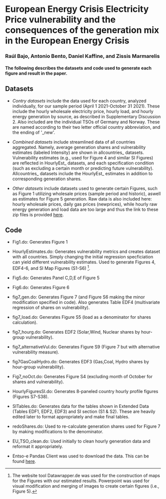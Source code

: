 # European Energy Crisis Electricity Price vulnerability and the consequences of the generation mix in the European Energy Crisis 
### Raúl Bajo, Antonio Bento, Daniel Kaffine, and Zissis Marmarelis

#### The following describes the datasets and code used to generate each figure and result in the paper. 

## Datasets 

 * *Contry datasets* include the data used for each country, analyzed individually, for our sample period (April 1 2021-October 31 2021). These include the hourly wholesale electricity price, hourly load, and hourly energy generation by source, as described in Supplementary Discussion 2. Also included are the individual TSOs of Germany and Norway. These are named according to their two letter official country abbreviation, and the ending of '_new'.

 * *Combined datasets* include streamlined data of all countries aggregated. Namely, average generation shares and vulnerability estimates (labeled Intensity) are shown in allcountries_ datasets. Vulnerability estimates (e.g., used for Figure 4 and similar SI Figures) are reflected in HourlyEst_ datasets, and each specification condition (such as excluding a certain month or predicting future vulnerability). Allcountries_ datasets include the HourlyEst_ estimates in addition to corresponding generation shares.
 
 * *Other datasets* include datasets used to generate certain Figures, such as Figure 1 utilizing wholesale prices (sample period and historic), aswell as estimates for Figure 5 generation. Raw data is also included here: hourly wholesale prices, daily gas prices (newprices), while hourly raw energy generation and load data are too large and thus the link to these zip files is provided [here](https://drive.google.com/drive/folders/1iyNvfgKGQ_N0W-IvbxpxyQ3Im6CjiiJI?usp=sharing).


## Code

 * Fig1.do: Generates Figure 1
 
 * HourlyEstimates.do: Generates vulnerability metrics and creates dataset with all countries. Simply changing the initial regression specficiation can yield different vulnerability estimates. Used to generate Figures 4, EDF4-6, and SI Map Figures (S1-S6) [^1].
 
 * Fig5.do: Generates Panel C,D,E of Figure 5
 
 * Fig6.do: Generates Figure 6
 
 * fig7_gen.do: Generates Figure 7 (and Figure S6 making the minor modification specified in code). Also generates Table EDF4 (multivariate regression of shares on vulnerability).
 
 * fig7_load.do: Generates Figure S5 (load as a denominator for shares calculation).
 
 * fig7_hourg.do: Generates EDF2 (Solar,Wind, Nuclear shares by hour-group vulnerability).
 
 * fig7_alternativeVul.do: Generates Figure S9 (Figure 7 but with alternative vulnerability measure).
 
 * fig7GasCoalHydro.do: Generates EDF3 (Gas,Coal, Hydro shares by hour-group vulnerability).
 
 * Fig7_noOct.do: Generates Figure S4 (excluding month of October for shares and vulnerability).
 
 * HourlyFiguresSI.do: Generates 8-paneled country hourly profile figures (Figures S7-S38).
 
 * SITables.do: Generates data for the tables shown in Extended Data (Tables EDF1, EDF2, EDF3) and SI section (S1 & S2). These are heavily edited later to format appropriately and make final tables.
 
 * redoShares.do: Used to re-calculate generation shares used for Figure 7 by making modifications to the denominator.
 
 * EU_TSO_clean.do: Used initially to clean hourly generation data and reformat it appropriately.
 
 

 * Entso-e Pandas Client was used to download the data. This can be found [here](https://github.com/EnergieID/entsoe-py).
 
 [^1]: The website tool Datawrapper.de was used for the construction of maps for the Figures with our estimated results. Powerpoint was used for visual modification and merging of images to create certain figures (i.e., Figure 5).
